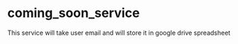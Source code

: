 # coming_soon_service
This service will take user email and will store it in google drive spreadsheet
